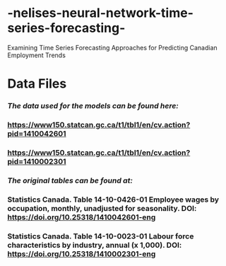# -nelises-neural-network-time-series-forecasting-
Examining Time Series Forecasting Approaches for Predicting Canadian Employment Trends

# Data Files
### *The data used for the models can be found here:*
### https://www150.statcan.gc.ca/t1/tbl1/en/cv.action?pid=1410042601
### https://www150.statcan.gc.ca/t1/tbl1/en/cv.action?pid=1410002301



### *The original tables can be found at:*
### Statistics Canada. Table 14-10-0426-01  Employee wages by occupation, monthly, unadjusted for seasonality. DOI: https://doi.org/10.25318/1410042601-eng
### Statistics Canada. Table 14-10-0023-01  Labour force characteristics by industry, annual (x 1,000). DOI: https://doi.org/10.25318/1410002301-eng
